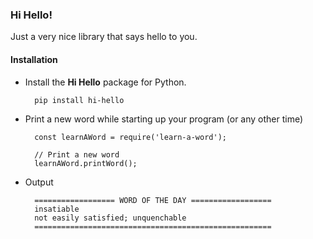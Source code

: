 ### Hi Hello!

Just a very nice library that says hello to you.

#### Installation
* Install the **Hi Hello** package for Python.

        pip install hi-hello

* Print a new word while starting up your program (or any other time)

        const learnAWord = require('learn-a-word');
        
        // Print a new word 
        learnAWord.printWord();

* Output

        ================== WORD OF THE DAY ==================
        insatiable
        not easily satisfied; unquenchable
        =====================================================

